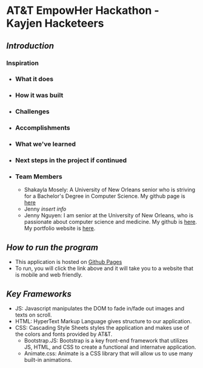 # AT&T EmpowHer Hackathon - Kayjen Hacketeers 

## *Introduction*

### Inspiration
- ### What it does
- ### How it was built
- ### Challenges
- ### Accomplishments
- ### What we've learned
- ### Next steps in the project if continued
- ### Team Members
  - Shakayla Mosely: A University of New Orleans senior who is striving for a Bachelor's Degree in Computer Science. My github page is [here](https://github.com/shakkalaa) 
  - Jenny *insert info*
  - Jenny Nguyen: I am senior at the University of New Orleans, who is passionate about computer science and medicine. My github is [here](https://github.com/jtnguy97). My portfolio website is [here](https://jtnguy97.github.io/Bootstrap-Portfolio/).


## *How to run the program*
- This application is hosted on [Github Pages](https://shakkalaa.github.io/Kayjen-Hacketeers/)
- To run, you will click the link above and it will take you to a website that is mobile and web friendly.

## *Key Frameworks*
- JS: Javascript manipulates the DOM to fade in/fade out images and texts on scroll.
- HTML: HyperText Markup Language gives structure to our application.
- CSS: Cascading Style Sheets styles the application and makes use of the colors and fonts provided by AT&T.
  - Bootstrap.JS: Bootstrap is a key front-end framework that utilizes JS, HTML, and CSS to create a functional and internatve application.
  - Animate.css: Animate is a CSS library that will allow us to use many built-in animations.

